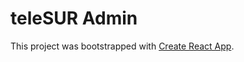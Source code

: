 # teleSUR Admin

This project was bootstrapped with [Create React App](https://github.com/facebook/create-react-app).
